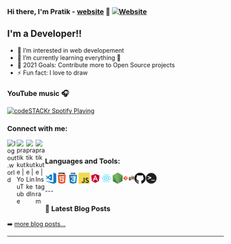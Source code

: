 ### Hi there, I'm Pratik - [website] 👋 [![Website](https://logout.world/media/favicon.png)](https://logout.world/)

## I'm a Developer!!
- 👀 I’m interested in web developement
- 🌱 I’m currently learning everything 🤣
- 🥅 2021 Goals: Contribute more to Open Source projects
- ⚡ Fun fact: I love to draw

### YouTube music 🎧

[<img src="https://cdn.jsdelivr.net/npm/simple-icons@v3/icons/youtube.svg" alt="codeSTACKr Spotify Playing" width="50" />](https://music.youtube.com/playlist?list=PLuupPAp1Qgh-ocRxdxHsTDaVJAvQ_ghdx)

### Connect with me:

[<img align="left" alt="logout.world" width="22px" src="https://logout.world/media/favicon.png" />][website]
[<img align="left" alt="pratikkute | YouTube" width="22px" src="https://cdn.jsdelivr.net/npm/simple-icons@v3/icons/youtube.svg" />][youtube]
[<img align="left" alt="pratikkute | LinkedIn" width="22px" src="https://cdn.jsdelivr.net/npm/simple-icons@v3/icons/linkedin.svg" />][linkedin]
[<img align="left" alt="pratikkute | Instagram" width="22px" src="https://cdn.jsdelivr.net/npm/simple-icons@v3/icons/instagram.svg" />][instagram]

<br />

### Languages and Tools:

[<img align="left" alt="Visual Studio Code" width="26px" src="https://raw.githubusercontent.com/github/explore/80688e429a7d4ef2fca1e82350fe8e3517d3494d/topics/visual-studio-code/visual-studio-code.png" />]()
[<img align="left" alt="HTML5" width="26px" src="https://raw.githubusercontent.com/github/explore/80688e429a7d4ef2fca1e82350fe8e3517d3494d/topics/html/html.png" />]()
[<img align="left" alt="CSS3" width="26px" src="https://raw.githubusercontent.com/github/explore/80688e429a7d4ef2fca1e82350fe8e3517d3494d/topics/css/css.png" />]()
<!-- [<img align="left" alt="Sass" width="26px" src="https://raw.githubusercontent.com/github/explore/80688e429a7d4ef2fca1e82350fe8e3517d3494d/topics/sass/sass.png" />]() -->
[<img align="left" alt="JavaScript" width="26px" src="https://raw.githubusercontent.com/github/explore/80688e429a7d4ef2fca1e82350fe8e3517d3494d/topics/javascript/javascript.png" />]()
[<img align="left" alt="React" width="26px" src="https://raw.githubusercontent.com/github/explore/80688e429a7d4ef2fca1e82350fe8e3517d3494d/topics/angular/angular.png" />]()
[<img align="left" alt="React" width="26px" src="https://raw.githubusercontent.com/github/explore/80688e429a7d4ef2fca1e82350fe8e3517d3494d/topics/react/react.png" />]()
[<img align="left" alt="Node.js" width="26px" src="https://raw.githubusercontent.com/github/explore/80688e429a7d4ef2fca1e82350fe8e3517d3494d/topics/nodejs/nodejs.png" />]()
[<img align="left" alt="Git" width="26px" src="https://raw.githubusercontent.com/github/explore/80688e429a7d4ef2fca1e82350fe8e3517d3494d/topics/git/git.png" />]()
[<img align="left" alt="GitHub" width="26px" src="https://raw.githubusercontent.com/github/explore/78df643247d429f6cc873026c0622819ad797942/topics/github/github.png" />]()
[<img align="left" alt="Terminal" width="26px" src="https://raw.githubusercontent.com/github/explore/80688e429a7d4ef2fca1e82350fe8e3517d3494d/topics/terminal/terminal.png" />]()

<br />
<br />
---

### 📕 Latest Blog Posts

<!-- BLOG-POST-LIST:START -->
<!-- BLOG-POST-LIST:END -->

➡️ [more blog posts...](https://logout.world/blogs/)

---

<!--
  <img align="left" alt="pratikkute's GitHub Stats" src="https://github-readme-stats.codestackr.vercel.app/api?username=pratikkute&show_icons=true&hide_border=true" />
 -->


[website]: https://logout.world
[youtube]: https://youtube.com/pratikkute
[instagram]: https://instagram.com/pratikkute
[linkedin]: https://linkedin.com/in/pratikkute